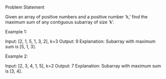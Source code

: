 Problem Statement

Given an array of positive numbers and a positive number ‘k,’ find the maximum sum of any contiguous subarray of size ‘k’.

Example 1:

Input: [2, 1, 5, 1, 3, 2], k=3
Output: 9
Explanation: Subarray with maximum sum is [5, 1, 3].

Example 2:

Input: [2, 3, 4, 1, 5], k=2
Output: 7
Explanation: Subarray with maximum sum is [3, 4].

